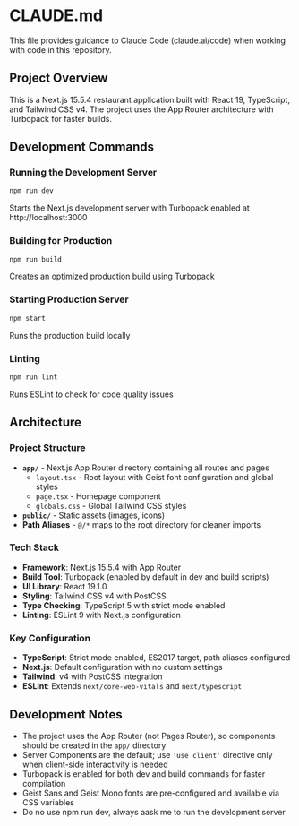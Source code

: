 # CLAUDE.md

This file provides guidance to Claude Code (claude.ai/code) when working with code in this repository.

## Project Overview

This is a Next.js 15.5.4 restaurant application built with React 19, TypeScript, and Tailwind CSS v4. The project uses the App Router architecture with Turbopack for faster builds.

## Development Commands

### Running the Development Server
```bash
npm run dev
```
Starts the Next.js development server with Turbopack enabled at http://localhost:3000

### Building for Production
```bash
npm run build
```
Creates an optimized production build using Turbopack

### Starting Production Server
```bash
npm start
```
Runs the production build locally

### Linting
```bash
npm run lint
```
Runs ESLint to check for code quality issues

## Architecture

### Project Structure
- **`app/`** - Next.js App Router directory containing all routes and pages
  - `layout.tsx` - Root layout with Geist font configuration and global styles
  - `page.tsx` - Homepage component
  - `globals.css` - Global Tailwind CSS styles
- **`public/`** - Static assets (images, icons)
- **Path Aliases** - `@/*` maps to the root directory for cleaner imports

### Tech Stack
- **Framework**: Next.js 15.5.4 with App Router
- **Build Tool**: Turbopack (enabled by default in dev and build scripts)
- **UI Library**: React 19.1.0
- **Styling**: Tailwind CSS v4 with PostCSS
- **Type Checking**: TypeScript 5 with strict mode enabled
- **Linting**: ESLint 9 with Next.js configuration

### Key Configuration
- **TypeScript**: Strict mode enabled, ES2017 target, path aliases configured
- **Next.js**: Default configuration with no custom settings
- **Tailwind**: v4 with PostCSS integration
- **ESLint**: Extends `next/core-web-vitals` and `next/typescript`

## Development Notes

- The project uses the App Router (not Pages Router), so components should be created in the `app/` directory
- Server Components are the default; use `'use client'` directive only when client-side interactivity is needed
- Turbopack is enabled for both dev and build commands for faster compilation
- Geist Sans and Geist Mono fonts are pre-configured and available via CSS variables
- Do no use npm run dev, always aask me to run the development server